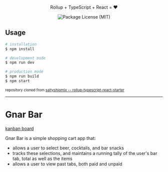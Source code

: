 
<p align="center">Rollup + TypeScript + React = ❤️</p>

<p align="center">
  <img src="https://img.shields.io/github/license/saltyshiomix/rollup-typescript-react-starter.svg" alt="Package License (MIT)">
</p>

## Usage

```zsh
# installation
$ npm install

# development mode
$ npm run dev

# production mode
$ npm run build
$ npm start
```

<sub>repository cloned from [saltyshiomix -- rollup-typescript-react-starter](https://github.com/saltyshiomix/rollup-typescript-react-starter)</sub>

---

# Gnar Bar

[kanban board](https://www.notion.so/frankmeza/f009190f024e4d3fa1667b048ac73f14?v=0d44962aa19f4353a0da8d7deed9b4cb)

Gnar Bar is a simple shopping cart app that:

- allows a user to select beer, cocktails, and bar snacks
- tracks these selections, and maintains a running tally of the user's bar tab, total as well as the items
- allows a user to view past tabs, both paid and unpaid
